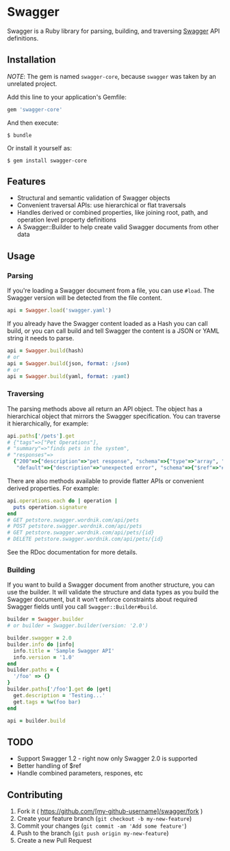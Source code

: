 # Swagger

Swagger is a Ruby library for parsing, building, and traversing [Swagger](http://swagger.io/) API definitions.

## Installation

*NOTE*: The gem is named `swagger-core`, because `swagger` was taken by an unrelated project.

Add this line to your application's Gemfile:

```ruby
gem 'swagger-core'
```

And then execute:

    $ bundle

Or install it yourself as:

    $ gem install swagger-core

## Features

- Structural and semantic validation of Swagger objects
- Convenient traversal APIs: use hierarchical or flat traversals
- Handles derived or combined properties, like joining root, path, and operation level property definitions
- A Swagger::Builder to help create valid Swagger documents from other data

## Usage

### Parsing

If you're loading a Swagger document from a file, you can use `#load`. The Swagger version will be detected from the file content.

```ruby
api = Swagger.load('swagger.yaml')
```

If you already have the Swagger content loaded as a Hash you can call build, or you can call
build and tell Swagger the content is a JSON or YAML string it needs to parse.

```ruby
api = Swagger.build(hash)
# or
api = Swagger.build(json, format: :json)
# or
api = Swagger.build(yaml, format: :yaml)
```

### Traversing

The parsing methods above all return an API object. The object has a hierarchical object that mirrors the Swagger specification. You can traverse it hierarchically, for example:

```ruby
api.paths['/pets'].get
# {"tags"=>["Pet Operations"],
# "summary"=>"finds pets in the system",
# "responses"=>
  {"200"=>{"description"=>"pet response", "schema"=>{"type"=>"array", "items"=>{"$ref"=>"#/definitions/Pet"}}, "headers"=>[{"x-expires"=>{"type"=>"string"}}]},
   "default"=>{"description"=>"unexpected error", "schema"=>{"$ref"=>"#/definitions/Error"}}}}
```

There are also methods available to provide flatter APIs or convenient derived properties. For example:

```ruby
api.operations.each do | operation |
  puts operation.signature
end
# GET petstore.swagger.wordnik.com/api/pets
# POST petstore.swagger.wordnik.com/api/pets
# GET petstore.swagger.wordnik.com/api/pets/{id}
# DELETE petstore.swagger.wordnik.com/api/pets/{id}
```

See the RDoc documentation for more details.

### Building

If you want to build a Swagger document from another structure, you can use the builder. It will validate the structure and data types as you build the Swagger document, but it won't enforce constraints about required Swagger fields until you call `Swagger::Builder#build`.

```ruby
builder = Swagger.builder
# or builder = Swagger.builder(version: '2.0')

builder.swagger = 2.0
builder.info do |info|
  info.title = 'Sample Swagger API'
  info.version = '1.0'
end
builder.paths = {
  '/foo' => {}
}
builder.paths['/foo'].get do |get|
  get.description = 'Testing...'
  get.tags = %w(foo bar)
end

api = builder.build
```

## TODO

* Support Swagger 1.2 - right now only Swagger 2.0 is supported
* Better handling of $ref
* Handle combined parameters, respones, etc

## Contributing

1. Fork it ( https://github.com/[my-github-username]/swagger/fork )
2. Create your feature branch (`git checkout -b my-new-feature`)
3. Commit your changes (`git commit -am 'Add some feature'`)
4. Push to the branch (`git push origin my-new-feature`)
5. Create a new Pull Request
